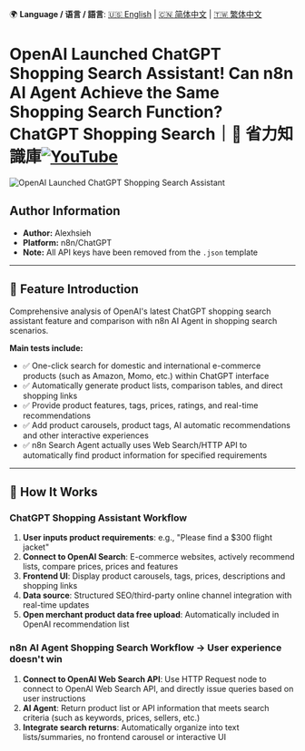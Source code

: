 🌍 **Language / 语言 / 語言**: [🇺🇸 English](./readme-en.md) | [🇨🇳 简体中文](./readme-cn.md) | [🇹🇼 繁体中文](./readme.md)

# OpenAI Launched ChatGPT Shopping Search Assistant! Can n8n AI Agent Achieve the Same Shopping Search Function? ChatGPT Shopping Search｜🧠 省力知識庫[![YouTube](https://img.shields.io/badge/Watch%20on-YouTube-red?logo=youtube)](https://youtu.be/5pkLFXLQp6U)

![OpenAI Launched ChatGPT Shopping Search Assistant](https://github.com/qwedsazxc78/ai-automation-n8n/blob/main/n8n/21-n8n-shopping-search-agent/cover.png?raw=true)

## Author Information

* **Author:** Alexhsieh
* **Platform:** n8n/ChatGPT
* **Note:** All API keys have been removed from the `.json` template

---

## 📌 Feature Introduction

Comprehensive analysis of OpenAI's latest ChatGPT shopping search assistant feature
and comparison with n8n AI Agent in shopping search scenarios.

**Main tests include:**

* ✅ One-click search for domestic and international e-commerce products (such as Amazon, Momo, etc.) within ChatGPT interface
* ✅ Automatically generate product lists, comparison tables, and direct shopping links
* ✅ Provide product features, tags, prices, ratings, and real-time recommendations
* ✅ Add product carousels, product tags, AI automatic recommendations and other interactive experiences
* ✅ n8n Search Agent actually uses Web Search/HTTP API to automatically find product information for specified requirements

---

## 🔧 How It Works

### ChatGPT Shopping Assistant Workflow

1. **User inputs product requirements**: e.g., "Please find a $300 flight jacket"
2. **Connect to OpenAI Search**: E-commerce websites, actively recommend lists, compare prices, prices and features
3. **Frontend UI**: Display product carousels, tags, prices, descriptions and shopping links
4. **Data source**: Structured SEO/third-party online channel integration with real-time updates
5. **Open merchant product data free upload**: Automatically included in OpenAI recommendation list

### n8n AI Agent Shopping Search Workflow -> User experience doesn't win

1. **Connect to OpenAI Web Search API**: Use HTTP Request node to connect to OpenAI Web Search API, and directly issue queries based on user instructions
2. **AI Agent**: Return product list or API information that meets search criteria (such as keywords, prices, sellers, etc.)
3. **Integrate search returns**: Automatically organize into text lists/summaries, no frontend carousel or interactive UI